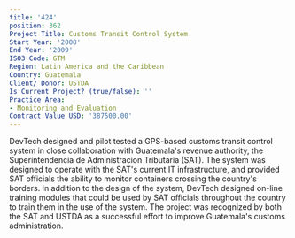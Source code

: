 ```yaml
---
title: '424'
position: 362
Project Title: Customs Transit Control System
Start Year: '2008'
End Year: '2009'
ISO3 Code: GTM
Region: Latin America and the Caribbean
Country: Guatemala
Client/ Donor: USTDA
Is Current Project? (true/false): ''
Practice Area:
- Monitoring and Evaluation
Contract Value USD: '387500.00'
---
```


DevTech designed and pilot tested a GPS-based customs transit control system in close collaboration with Guatemala's revenue authority, the Superintendencia de Administracion Tributaria (SAT). The system was designed to operate with the SAT's current IT infrastructure, and provided SAT officials the ability to monitor containers crossing the country's borders. In addition to the design of the system, DevTech designed on-line training modules that could be used by SAT officials throughout the country to train them in the use of the system. The project was recognized by both the SAT and USTDA as a successful effort to improve Guatemala's customs administration.